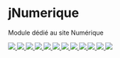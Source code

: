 # jNumerique
Module dédié au site Numérique
<p>
  <a href="https://travis-ci.com/organizations/departement-loire-atlantique">
    <img src="https://app.travis-ci.com/departement-loire-atlantique/jNumerique.svg?branch=master" />
  </a>
  <a href="https://sonarcloud.io/organizations/departement-loire-atlantique">
    <img src="https://sonarcloud.io/api/project_badges/measure?project=departement-loire-atlantique_jNumerique&metric=ncloc" />
    <img src="https://sonarcloud.io/api/project_badges/measure?project=departement-loire-atlantique_jNumerique&metric=bugs" />
    <img src="https://sonarcloud.io/api/project_badges/measure?project=departement-loire-atlantique_jNumerique&metric=code_smells" />
    <img src="https://sonarcloud.io/api/project_badges/measure?project=departement-loire-atlantique_jNumerique&metric=coverage" />
    <img src="https://sonarcloud.io/api/project_badges/measure?project=departement-loire-atlantique_jNumerique&metric=duplicated_lines_density" />
    <img src="https://sonarcloud.io/api/project_badges/measure?project=departement-loire-atlantique_jNumerique&metric=sqale_rating" />
    <img src="https://sonarcloud.io/api/project_badges/measure?project=departement-loire-atlantique_jNumerique&metric=alert_status" />
    <img src="https://sonarcloud.io/api/project_badges/measure?project=departement-loire-atlantique_jNumerique&metric=reliability_rating" />
    <img src="https://sonarcloud.io/api/project_badges/measure?project=departement-loire-atlantique_jNumerique&metric=security_rating" />
    <img src="https://sonarcloud.io/api/project_badges/measure?project=departement-loire-atlantique_jNumerique&metric=sqale_index" />
    <img src="https://sonarcloud.io/api/project_badges/measure?project=departement-loire-atlantique_jNumerique&metric=vulnerabilities" />
    </a>
</p>
